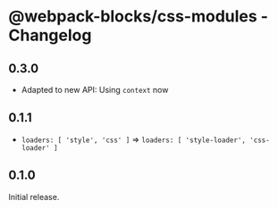 # @webpack-blocks/css-modules - Changelog

## 0.3.0

- Adapted to new API: Using `context` now

## 0.1.1

- `loaders: [ 'style', 'css' ]` => `loaders: [ 'style-loader', 'css-loader' ]`

## 0.1.0

Initial release.
